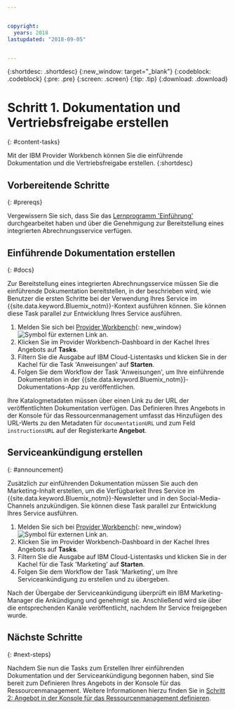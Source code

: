 ```yaml
---


copyright:
  years: 2018
lastupdated: "2018-09-05"


---
```


{:shortdesc: .shortdesc}
{:new_window: target="_blank"}
{:codeblock: .codeblock}
{:pre: .pre}
{:screen: .screen}
{:tip: .tip}
{:download: .download}

# Schritt 1. Dokumentation und Vertriebsfreigabe erstellen
{: #content-tasks}

Mit der IBM Provider Workbench können Sie die einführende Dokumentation und die Vertriebsfreigabe erstellen.
{:shortdesc}

## Vorbereitende Schritte
{: #prereqs}

Vergewissern Sie sich, dass Sie das [Lernprogramm 'Einführung'](/docs/third-party/index.html) durchgearbeitet haben und über die Genehmigung zur Bereitstellung eines integrierten Abrechnungsservice verfügen.

## Einführende Dokumentation erstellen
{: #docs}

Zur Bereitstellung eines integrierten Abrechnungsservice müssen Sie die einführende Dokumentation bereitstellen, in der beschrieben wird, wie Benutzer die ersten Schritte bei der Verwendung Ihres Service im {{site.data.keyword.Bluemix_notm}}-Kontext ausführen können. Sie können diese Task parallel zur Entwicklung Ihres Service ausführen.

1. Melden Sie sich bei [Provider Workbench](https://www.ibm.com/marketplace/workbench/){: new_window} ![Symbol für externen Link](../icons/launch-glyph.svg "Symbol für externen Link") an.
2. Klicken Sie im Provider Workbench-Dashboard in der Kachel Ihres Angebots auf **Tasks**.
3. Filtern Sie die Ausgabe auf IBM Cloud-Listentasks und klicken Sie in der Kachel für die Task 'Anweisungen' auf **Starten**.
4. Folgen Sie dem Workflow der Task 'Anweisungen', um Ihre einführende Dokumentation in der {{site.data.keyword.Bluemix_notm}}-Dokumentations-App zu veröffentlichen.

Ihre Katalogmetadaten müssen über einen Link zu der URL der veröffentlichten Dokumentation verfügen. Das Definieren Ihres Angebots in der Konsole für das Ressourcenmanagement umfasst das Hinzufügen des URL-Werts zu den Metadaten für `documentationURL` und zum Feld `instructionsURL` auf der Registerkarte **Angebot**.

## Serviceankündigung erstellen
{: #announcement}

Zusätzlich zur einführenden Dokumentation müssen Sie auch den Marketing-Inhalt erstellen, um die Verfügbarkeit Ihres Service im {{site.data.keyword.Bluemix_notm}}-Newsletter und in den Social-Media-Channels anzukündigen. Sie können diese Task parallel zur Entwicklung Ihres Service ausführen.

1. Melden Sie sich bei [Provider Workbench](https://www.ibm.com/marketplace/workbench/){: new_window} ![Symbol für externen Link](../icons/launch-glyph.svg "Symbol für externen Link") an.
2. Klicken Sie im Provider Workbench-Dashboard in der Kachel Ihres Angebots auf **Tasks**.
3. Filtern Sie die Ausgabe auf IBM Cloud-Listentasks und klicken Sie in der Kachel für die Task 'Marketing' auf **Starten**.
4. Folgen Sie dem Workflow der Task 'Marketing', um Ihre Serviceankündigung zu erstellen und zu übergeben.

Nach der Übergabe der Serviceankündigung überprüft ein IBM Marketing-Manager die Ankündigung und genehmigt sie. Anschließend wird sie über die entsprechenden Kanäle veröffentlicht, nachdem Ihr Service freigegeben wurde.

## Nächste Schritte
{: #next-steps}

Nachdem Sie nun die Tasks zum Erstellen Ihrer einführenden Dokumentation und der Serviceankündigung begonnen haben, sind Sie bereit zum Definieren Ihres Angebots in der Konsole für das Ressourcenmanagement. Weitere Informationen hierzu finden Sie in [Schritt 2: Angebot in der Konsole für das Ressourcenmanagement definieren](/docs/third-party/cis2-rmc-define.html).

